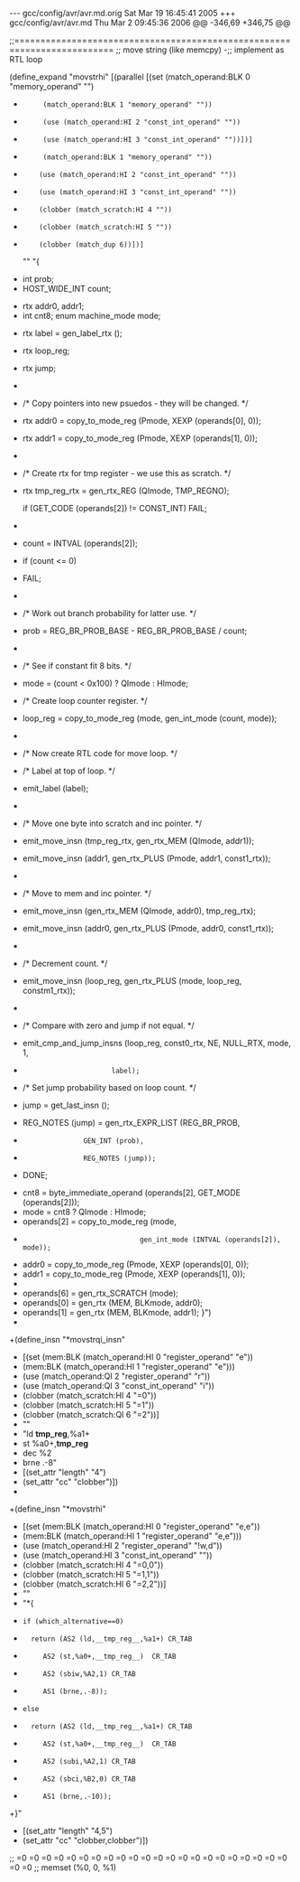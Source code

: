 --- gcc/config/avr/avr.md.orig	Sat Mar 19 16:45:41 2005
+++ gcc/config/avr/avr.md	Thu Mar  2 09:45:36 2006
@@ -346,69 +346,75 @@
 
 ;;=========================================================================
 ;; move string (like memcpy)
-;; implement as RTL loop
 
 (define_expand "movstrhi"
   [(parallel [(set (match_operand:BLK 0 "memory_operand" "")
-          (match_operand:BLK 1 "memory_operand" ""))
-          (use (match_operand:HI 2 "const_int_operand" ""))
-          (use (match_operand:HI 3 "const_int_operand" ""))])]
+		   (match_operand:BLK 1 "memory_operand" ""))
+	      (use (match_operand:HI 2 "const_int_operand" ""))
+	      (use (match_operand:HI 3 "const_int_operand" ""))
+	      (clobber (match_scratch:HI 4 ""))
+	      (clobber (match_scratch:HI 5 ""))
+	      (clobber (match_dup 6))])]
   ""
   "{
-  int prob;
-  HOST_WIDE_INT count;
+  rtx addr0, addr1;
+  int cnt8;
   enum machine_mode mode;
-  rtx label = gen_label_rtx ();
-  rtx loop_reg;
-  rtx jump;
-
-  /* Copy pointers into new psuedos - they will be changed.  */
-  rtx addr0 = copy_to_mode_reg (Pmode, XEXP (operands[0], 0));
-  rtx addr1 = copy_to_mode_reg (Pmode, XEXP (operands[1], 0));
-
-  /* Create rtx for tmp register - we use this as scratch.  */
-  rtx tmp_reg_rtx  = gen_rtx_REG (QImode, TMP_REGNO);
 
   if (GET_CODE (operands[2]) != CONST_INT)
     FAIL;
-
-  count = INTVAL (operands[2]);
-  if (count <= 0)
-    FAIL;
-
-  /* Work out branch probability for latter use.  */
-  prob = REG_BR_PROB_BASE - REG_BR_PROB_BASE / count;
-
-  /* See if constant fit 8 bits.  */
-  mode = (count < 0x100) ? QImode : HImode;
-  /* Create loop counter register.  */
-  loop_reg = copy_to_mode_reg (mode, gen_int_mode (count, mode));
-
-  /* Now create RTL code for move loop.  */
-  /* Label at top of loop.  */
-  emit_label (label);
-
-  /* Move one byte into scratch and inc pointer.  */
-  emit_move_insn (tmp_reg_rtx, gen_rtx_MEM (QImode, addr1));
-  emit_move_insn (addr1, gen_rtx_PLUS (Pmode, addr1, const1_rtx));
-
-  /* Move to mem and inc pointer.  */
-  emit_move_insn (gen_rtx_MEM (QImode, addr0), tmp_reg_rtx);
-  emit_move_insn (addr0, gen_rtx_PLUS (Pmode, addr0, const1_rtx));
-
-  /* Decrement count.  */
-  emit_move_insn (loop_reg, gen_rtx_PLUS (mode, loop_reg, constm1_rtx));
-
-  /* Compare with zero and jump if not equal. */
-  emit_cmp_and_jump_insns (loop_reg, const0_rtx, NE, NULL_RTX, mode, 1,
-                           label);
-  /* Set jump probability based on loop count.  */
-  jump = get_last_insn ();
-  REG_NOTES (jump) = gen_rtx_EXPR_LIST (REG_BR_PROB,
-                    GEN_INT (prob),
-                    REG_NOTES (jump));
-  DONE;
+  cnt8 = byte_immediate_operand (operands[2], GET_MODE (operands[2]));
+  mode = cnt8 ? QImode : HImode;
+  operands[2] = copy_to_mode_reg (mode,
+                                  gen_int_mode (INTVAL (operands[2]), mode));
+  addr0 = copy_to_mode_reg (Pmode, XEXP (operands[0], 0));
+  addr1 = copy_to_mode_reg (Pmode, XEXP (operands[1], 0));
+
+  operands[6] = gen_rtx_SCRATCH (mode);
+  operands[0] = gen_rtx (MEM, BLKmode, addr0);
+  operands[1] = gen_rtx (MEM, BLKmode, addr1);
 }")
+
+(define_insn "*movstrqi_insn"
+  [(set (mem:BLK (match_operand:HI 0 "register_operand" "e"))
+	(mem:BLK (match_operand:HI 1 "register_operand" "e")))
+   (use (match_operand:QI 2 "register_operand" "r"))
+   (use (match_operand:QI 3 "const_int_operand" "i"))
+   (clobber (match_scratch:HI 4 "=0"))
+   (clobber (match_scratch:HI 5 "=1"))
+   (clobber (match_scratch:QI 6 "=2"))]
+  ""
+  "ld __tmp_reg__,%a1+
+	st %a0+,__tmp_reg__
+	dec %2
+	brne .-8"
+  [(set_attr "length" "4")
+   (set_attr "cc" "clobber")])
+
+(define_insn "*movstrhi"
+  [(set (mem:BLK (match_operand:HI 0 "register_operand" "e,e"))
+	(mem:BLK (match_operand:HI 1 "register_operand" "e,e")))
+   (use (match_operand:HI 2 "register_operand" "!w,d"))
+   (use (match_operand:HI 3 "const_int_operand" ""))
+   (clobber (match_scratch:HI 4 "=0,0"))
+   (clobber (match_scratch:HI 5 "=1,1"))
+   (clobber (match_scratch:HI 6 "=2,2"))]
+  ""
+  "*{
+     if (which_alternative==0)
+       return (AS2 (ld,__tmp_reg__,%a1+) CR_TAB
+	       AS2 (st,%a0+,__tmp_reg__)  CR_TAB
+	       AS2 (sbiw,%A2,1) CR_TAB
+	       AS1 (brne,.-8));
+     else
+       return (AS2 (ld,__tmp_reg__,%a1+) CR_TAB
+	       AS2 (st,%a0+,__tmp_reg__)  CR_TAB
+	       AS2 (subi,%A2,1) CR_TAB
+	       AS2 (sbci,%B2,0) CR_TAB
+	       AS1 (brne,.-10));
+}"
+  [(set_attr "length" "4,5")
+   (set_attr "cc" "clobber,clobber")])
 
 ;; =0 =0 =0 =0 =0 =0 =0 =0 =0 =0 =0 =0 =0 =0 =0 =0 =0 =0 =0 =0 =0 =0 =0 =0
 ;; memset (%0, 0, %1)

